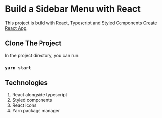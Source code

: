 # Build a Sidebar Menu with React

This project is build with React, Typescript and Styled Components [Create React App](https://github.com/facebook/create-react-app).

## Clone The Project

In the project directory, you can run:

### `yarn start`

## Technologies
1. React alongside typescript
2. Styled components
3. React icons
4. Yarn package manager